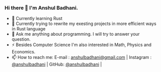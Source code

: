 ### Hi there 👋 I'm Anshul Badhani.
- 🌱 Currently learning Rust
- 🔭 Currently trying to rewrite my exesting projects in more efficient ways in Rust language 
- 💬 Ask me anything about programming. I will try to answer your question.
- ⚡ Besides Computer Science I'm also interested in Math, Physics and Economics.
- 📫 How to reach me:
    E-mail : anshulbadhani@gmail.com | 
    Instagram : [@anshulbadhani](instagram.com/anshulbadhani) | 
    GitHub: [@anshulbadhani](github.com/anshulbadhani) | 

<!--
**anshulbadhani/anshulbadhani** is a ✨ _special_ ✨ repository because its `README.md` (this file) appears on your GitHub profile.

Here are some ideas to get you started:

- 🔭 I’m currently working on ...
- 🌱 I’m currently learning ...
- 👯 I’m looking to collaborate on ...
- 🤔 I’m looking for help with ...
- 💬 Ask me about ...
- 📫 How to reach me: ...
- 😄 Pronouns: ...
- ⚡ Fun fact: ...
-->
